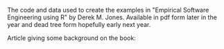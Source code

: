 
The code and data used to create the examples in "Empirical Software Engineering using R" by Derek M. Jones.  Available in pdf form later in the year and dead tree form hopefully early next year.

Article giving some background on the book:

